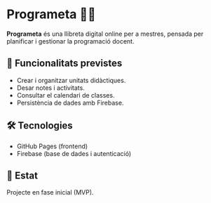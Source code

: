 # Programeta 📖✨

**Programeta** és una llibreta digital online per a mestres, pensada per planificar i gestionar la programació docent.

## 🚀 Funcionalitats previstes
- Crear i organitzar unitats didàctiques.
- Desar notes i activitats.
- Consultar el calendari de classes.
- Persistència de dades amb Firebase.

## 🛠️ Tecnologies
- GitHub Pages (frontend)
- Firebase (base de dades i autenticació)

## 📌 Estat
Projecte en fase inicial (MVP).
